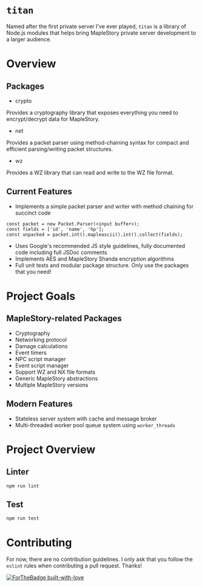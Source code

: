 # `titan`

Named after the first private server I've ever played, `titan` is a library of Node.js modules that helps bring MapleStory private server development to a larger audience.

# Overview

## Packages
* crypto

Provides a cryptography library that exposes everything you need to encrypt/decrypt data for MapleStory.

* net

Provides a packet parser using method-chaining syntax for compact and efficient parsing/writing packet structures.

* wz

Provides a WZ library that can read and write to the WZ file format.

## Current Features
* Implements a simple packet parser and writer with method chaining for succinct code

```node
const packet = new Packet.Parser(<input buffer>);
const fields = ['id', 'name', 'hp'];
const unpacked = packet.int().mapleascii().int().collect(fields);
```

* Uses Google's recommended JS style guidelines, fully documented code including full JSDoc comments
* Implements AES and MapleStory Shanda encryption algorithms
* Full unit tests and modular package structure. Only use the packages that you need!

# Project Goals

## MapleStory-related Packages
* Cryptography
* Networking protocol
* Damage calculations
* Event timers
* NPC script manager
* Event script manager
* Support WZ and NX file formats
* Generic MapleStory abstractions
* Multiple MapleStory versions

## Modern Features
* Stateless server system with cache and message broker
* Multi-threaded worker pool queue system using `worker_threads`

# Project Overview

## Linter

```
npm run lint
```

## Test

```
npm run test
```

# Contributing

For now, there are no contribution guidelines. I only ask that you follow the `eslint` rules when contributing a pull request. Thanks!

[![ForTheBadge built-with-love](http://ForTheBadge.com/images/badges/built-with-love.svg)](https://GitHub.com/Naereen/)